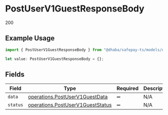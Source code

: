 # PostUserV1GuestResponseBody

200

## Example Usage

```typescript
import { PostUserV1GuestResponseBody } from "@dhaba/safepay-ts/models/operations";

let value: PostUserV1GuestResponseBody = {};
```

## Fields

| Field                                                                                | Type                                                                                 | Required                                                                             | Description                                                                          |
| ------------------------------------------------------------------------------------ | ------------------------------------------------------------------------------------ | ------------------------------------------------------------------------------------ | ------------------------------------------------------------------------------------ |
| `data`                                                                               | [operations.PostUserV1GuestData](../../models/operations/postuserv1guestdata.md)     | :heavy_minus_sign:                                                                   | N/A                                                                                  |
| `status`                                                                             | [operations.PostUserV1GuestStatus](../../models/operations/postuserv1gueststatus.md) | :heavy_minus_sign:                                                                   | N/A                                                                                  |